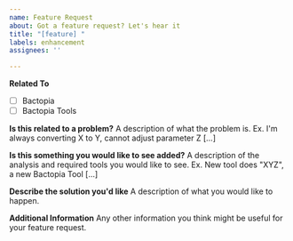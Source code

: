 ```yaml
---
name: Feature Request
about: Got a feature request? Let's hear it
title: "[feature] "
labels: enhancement
assignees: ''

---
```


**Related To**

- [ ] Bactopia
- [ ] Bactopia Tools

**Is this related to a problem?**
A description of what the problem is. Ex. I'm always converting X to Y, cannot adjust parameter Z [...]

**Is this something you would like to see added?**
A description of the analysis and required tools you would like to see. Ex. New tool does "XYZ", a new Bactopia Tool [...]

**Describe the solution you'd like**
A description of what you would like to happen.

**Additional Information**
Any other information you think might be useful for your feature request.
